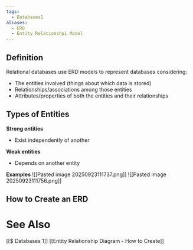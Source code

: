 ```yaml
---
tags:
  - Databases1
aliases:
  - ERD
  - Entity Relationshpi Model
---
```

## Definition
Relational databases use ERD models to represent databases considering:
- The entities involved (things about which data is stored)
- Relationships/associations among those entities
- Attributes/properties of both the entities and their relationships

## Types of Entities
**Strong entities**
- Exist independently of another

**Weak entities**
- Depends on another entity

**Examples**
![[Pasted image 20250923111737.png]]
![[Pasted image 20250923111756.png]]

## How to Create an ERD

# See Also
[[$ Databases 1]]
[[Entity Relationship Diagram -  How to Create]]
